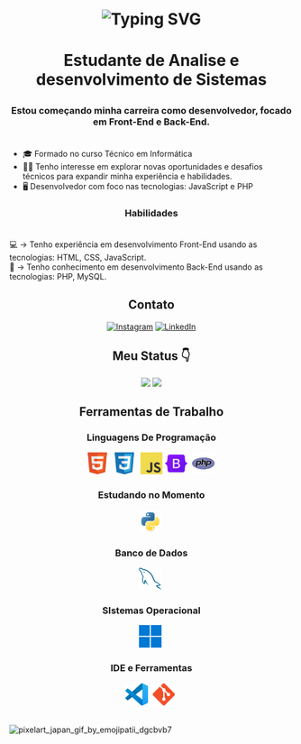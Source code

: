 #
<h1 align="center">
    
  <img src="https://readme-typing-svg.herokuapp.com?font=Protest+Revolution&weight=900&size=30&duration=1500&pause=500&color=5375df&center=true&random=false&height=80&lines=Ol%C3%A1!;Me+chamo+Bruno+Marinho!" alt="Typing SVG"  />
  
</h1>
<h1 align="center" bold=true>
    
 Estudante de Analise e desenvolvimento de Sistemas
 
</h1>

<h3 align="center" bold=true>
     Estou começando minha carreira como desenvolvedor, focado em Front-End e Back-End.<br><br>
</h3> 

- 🎓 Formado no curso Técnico em Informática
- 👨‍💻 Tenho interesse em explorar novas oportunidades e desafios técnicos para expandir minha experiência e habilidades.
- 🖥️ Desenvolvedor com foco nas tecnologias: JavaScript e PHP   

<h3 align="center" bold=true>
     Habilidades <br><br>
</h3> 

  💻 -> Tenho experiência em desenvolvimento Front-End usando as tecnologias: HTML, CSS, JavaScript. <br>
  🚀 -> Tenho conhecimento em desenvolvimento Back-End usando as tecnologias: PHP, MySQL. <br>


<h2 align="center" bold=true>
 Contato
</h2>

<div align="center">
  
  [![Instagram](https://img.shields.io/badge/Instagram-E4405F?style=for-the-badge&logo=instagram&logoColor=white)](https://www.instagram.com/dev_marinho/)
  [![LinkedIn](https://img.shields.io/badge/LinkedIn-0077B5?style=for-the-badge&logo=linkedin&logoColor=white)](https://www.linkedin.com/in/bruno-marinho-souza-751640273/)

</div>

<h2 align="center" bold=true>
 Meu Status 👇
</h2>

<div align = "center">
    
  <img height = "200em" src="https://github-readme-stats.vercel.app/api/top-langs/?username=DevMarinh0&show_icons=true&layout=donut&theme=holi&count_private=true"/>
  <img height = "200em" src="https://github-readme-stats.vercel.app/api?username=DevMarinh0&show_icons=true&show_icons=true&theme=holi&count_private=true" />

</div>
<h2 align="center" bold=true>
    Ferramentas de Trabalho 
</h2> 

<h3 align="center" bold=true>
     Linguagens De Programação 
</h3> 

<div align="center">
  <img src="https://github.com/devicons/devicon/blob/master/icons/html5/html5-original.svg" title="HTML5" alt="HTML5" width="40" height="40"/>&nbsp;
  <img src="https://github.com/devicons/devicon/blob/master/icons/css3/css3-original.svg" title="css3" alt="CSS3" width="40" height="40"/>&nbsp;
  <img src="https://github.com/devicons/devicon/blob/master/icons/javascript/javascript-original.svg" title="JavaScript" alt="JavaScript" width="40" height="40"/>
  <img src="https://github.com/devicons/devicon/blob/master/icons/bootstrap/bootstrap-original.svg" title="Bootstrap" alt="Bootstrap" width="40" height="40"/>&nbsp;
  <img src="https://github.com/devicons/devicon/blob/master/icons/php/php-original.svg" title="PHP" alt="PHP" width="40" height="40"/>&nbsp; 
</div>

<h3 align="center" bold=true>
     Estudando no Momento
</h3> 

<div align="center">
  <img src="https://github.com/devicons/devicon/blob/master/icons/python/python-original.svg" title="Python" alt="Python" width="40" height="40"/>&nbsp;
</div>

<h3 align="center" bold=true>
      Banco de Dados
</h3> 

<div align="center">
  <img src="https://github.com/devicons/devicon/blob/master/icons/mysql/mysql-original.svg" title="MySQL" alt="MySQL" width="40" height="40"/>&nbsp;
</div>

<h3 align="center" bold=true>
      SIstemas Operacional
</h3> 

<div align="center">
  <img src="https://github.com/devicons/devicon/blob/master/icons/windows11/windows11-original.svg" title="Windows" alt="windows" width="40" height="40"/>&nbsp;
</div>

<h3 align="center" bold=true>
      IDE e Ferramentas
</h3> 

<div align="center">
  <img src="https://github.com/devicons/devicon/blob/master/icons/vscode/vscode-original.svg" title="VSCode" alt="VsCode" width="40" height="40"/>&nbsp;
  <img src="https://github.com/devicons/devicon/blob/master/icons/git/git-original.svg" title="Git" alt="Git" width="40" height="40"/>&nbsp;
</div><br>



![pixelart_japan_gif_by_emojipatii_dgcbvb7](https://github.com/user-attachments/assets/c8e196db-ca37-4499-a16c-68ecf902f279)

